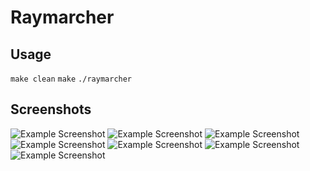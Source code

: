 # Raymarcher

## Usage
```make clean```
```make```
```./raymarcher```
## Screenshots

![Example Screenshot](screenshots/inside_the_mandelbulb.png)
![Example Screenshot](screenshots/space.png)
![Example Screenshot](screenshots/maxibestoffplus.png)
![Example Screenshot](screenshots/bongbing.png)
![Example Screenshot](screenshots/minecraft.png)
![Example Screenshot](screenshots/mandlebulb_afar.png)
![Example Screenshot](screenshots/peanut.png)



